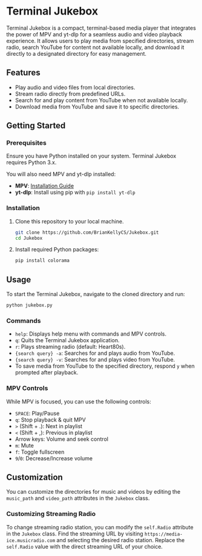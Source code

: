 # Terminal Jukebox

Terminal Jukebox is a compact, terminal-based media player that integrates the power of MPV and yt-dlp for a seamless audio and video playback experience. It allows users to play media from specified directories, stream radio, search YouTube for content not available locally, and download it directly to a designated directory for easy management.

## Features

- Play audio and video files from local directories.
- Stream radio directly from predefined URLs.
- Search for and play content from YouTube when not available locally.
- Download media from YouTube and save it to specific directories.

## Getting Started

### Prerequisites

Ensure you have Python installed on your system. Terminal Jukebox requires Python 3.x.

You will also need MPV and yt-dlp installed:
- **MPV**: [Installation Guide](https://mpv.io/installation/)
- **yt-dlp**: Install using pip with `pip install yt-dlp`

### Installation

1. Clone this repository to your local machine.
    ```bash
    git clone https://github.com/BrianKellyCS/Jukebox.git
    cd Jukebox
    ```
2. Install required Python packages:
    ```bash
    pip install colorama
    ```

## Usage

To start the Terminal Jukebox, navigate to the cloned directory and run:

```bash
python jukebox.py
```


### Commands

- `help`: Displays help menu with commands and MPV controls.
- `q`: Quits the Terminal Jukebox application.
- `r`: Plays streaming radio (default: Heart80s).
- `{search query} -a`: Searches for and plays audio from YouTube.
- `{search query} -v`: Searches for and plays video from YouTube.
- To save media from YouTube to the specified directory, respond `y` when prompted after playback.

### MPV Controls

While MPV is focused, you can use the following controls:
- `SPACE`: Play/Pause
- `q`: Stop playback & quit MPV
- `>` (Shift + .): Next in playlist
- `<` (Shift + ,): Previous in playlist
- Arrow keys: Volume and seek control
- `m`: Mute
- `f`: Toggle fullscreen
- `9`/`0`: Decrease/Increase volume

## Customization

You can customize the directories for music and videos by editing the `music_path` and `video_path` attributes in the `Jukebox` class.

### Customizing Streaming Radio

To change streaming radio station, you can modify the `self.Radio` attribute in the `Jukebox` class. Find the streaming URL by visiting `https://media-ice.musicradio.com` and selecting the desired radio station. Replace the `self.Radio` value with the direct streaming URL of your choice.



